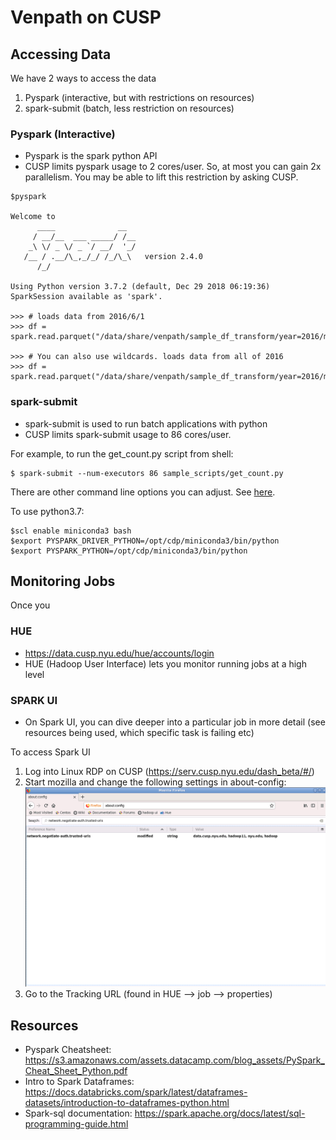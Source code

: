 # Venpath on CUSP 


## Accessing Data

We have 2 ways to access the data
1. Pyspark (interactive, but with restrictions on resources)
2. spark-submit (batch, less restriction on resources)

### Pyspark (Interactive)

- Pyspark is the spark python API
- CUSP limits pyspark usage to 2 cores/user. So, at most you can gain 2x parallelism. You may be able to lift this restriction by asking CUSP.    
```
$pyspark

Welcome to
      ____              __
     / __/__  ___ _____/ /__
    _\ \/ _ \/ _ `/ __/  '_/
   /__ / .__/\_,_/_/ /_/\_\   version 2.4.0
      /_/

Using Python version 3.7.2 (default, Dec 29 2018 06:19:36)
SparkSession available as 'spark'.

>>> # loads data from 2016/6/1
>>> df = spark.read.parquet("/data/share/venpath/sample_df_transform/year=2016/month=6/date=1")

>>> # You can also use wildcards. loads data from all of 2016
>>> df = spark.read.parquet("/data/share/venpath/sample_df_transform/year=2016/month=*/date=*")
```

### spark-submit 

- spark-submit is used to run batch applications with python
- CUSP limits spark-submit usage to 86 cores/user. 

For example, to run the get_count.py script from shell:
```
$ spark-submit --num-executors 86 sample_scripts/get_count.py
```

There are other command line options you can adjust. See [here](https://jaceklaskowski.gitbooks.io/mastering-apache-spark/spark-submit.html).

To use python3.7:

```
$scl enable miniconda3 bash
$export PYSPARK_DRIVER_PYTHON=/opt/cdp/miniconda3/bin/python
$export PYSPARK_PYTHON=/opt/cdp/miniconda3/bin/python
```

## Monitoring Jobs

Once you 

### HUE 
- https://data.cusp.nyu.edu/hue/accounts/login
- HUE (Hadoop User Interface) lets you monitor running jobs at a high level

### SPARK UI

- On Spark UI, you can dive deeper into a particular job in more detail (see resources being used, which specific task is failing etc)

To access Spark UI
1. Log into Linux RDP on CUSP (https://serv.cusp.nyu.edu/dash_beta/#/)
2. Start mozilla and change the following settings in about-config:
![](assets/mozilla-settings.png)
3. Go to the Tracking URL (found in HUE --> job --> properties)

## Resources

- Pyspark Cheatsheet: https://s3.amazonaws.com/assets.datacamp.com/blog_assets/PySpark_Cheat_Sheet_Python.pdf
- Intro to Spark Dataframes: https://docs.databricks.com/spark/latest/dataframes-datasets/introduction-to-dataframes-python.html 
- Spark-sql documentation: https://spark.apache.org/docs/latest/sql-programming-guide.html

 

